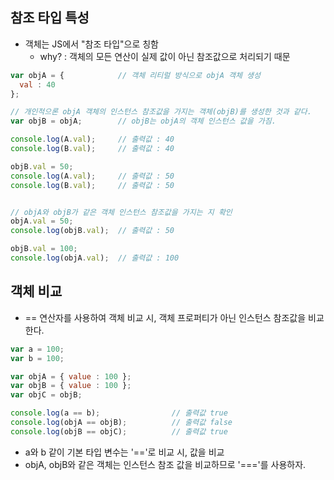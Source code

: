 ## 참조 타입 특성
  - 객체는 JS에서 "참조 타입"으로 칭함
    - why? : 객체의 모든 연산이 실제 값이 아닌 참조값으로 처리되기 때문
  
  ```JAVASCRIPT
  var objA = {            // 객체 리티럴 방식으로 objA 객체 생성
    val : 40
  };
  
  // 개인적으론 objA 객체의 인스턴스 참조값을 가지는 객체(objB)를 생성한 것과 같다.
  var objB = objA;        // objB는 objA의 객체 인스턴스 값을 가짐. 
  
  console.log(A.val);     // 출력값 : 40
  console.log(B.val);     // 출력값 : 40
  
  objB.val = 50;
  console.log(A.val);     // 출력값 : 50
  console.log(B.val);     // 출력값 : 50
  
  
  // objA와 objB가 같은 객체 인스턴스 참조값을 가지는 지 확인
  objA.val = 50;
  console.log(objB.val);  // 출력값 : 50
  
  objB.val = 100;
  console.log(objA.val);  // 출력값 : 100
  ```
  
 
## 객체 비교
- == 연산자를 사용하여 객체 비교 시, 객체 프로퍼티가 아닌 인스턴스 참조값을 비교한다.
```JAVASCRIPT
var a = 100;
var b = 100;

var objA = { value : 100 };
var objB = { value : 100 };
var objC = objB;

console.log(a == b);                // 출력값 true
console.log(objA == objB);          // 출력값 false
console.log(objB == objC);          // 출력값 true
```
- a와 b 같이 기본 타입 변수는 '=='로 비교 시, 값을 비교 
- objA, objB와 같은 객체는 인스턴스 참조 값을 비교하므로 '==='를 사용하자.
